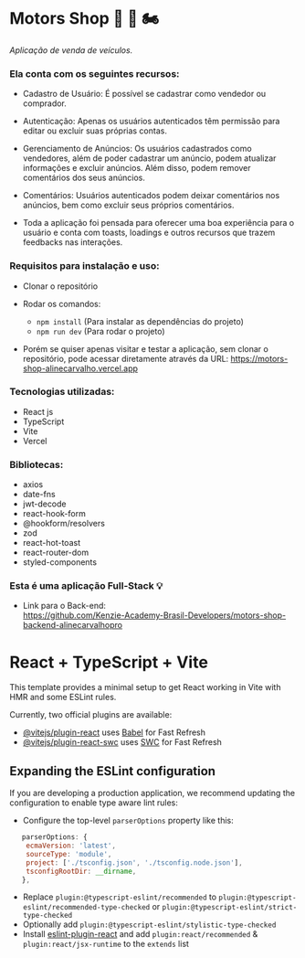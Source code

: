 # Motors Shop 🚗 🚚 🏍️

_Aplicação de venda de veículos._

### Ela conta com os seguintes recursos:

- Cadastro de Usuário: É possível se cadastrar como vendedor ou comprador.

- Autenticação: Apenas os usuários autenticados têm permissão para editar ou excluir suas próprias contas. 

- Gerenciamento de Anúncios: Os usuários cadastrados como vendedores, além de poder cadastrar um anúncio, podem atualizar informações e  excluir anúncios. Além disso, podem remover comentários dos seus anúncios.

- Comentários: Usuários autenticados podem deixar comentários nos anúncios, bem como excluir seus próprios comentários.

- Toda a aplicação foi pensada para oferecer uma boa experiência para o usuário e conta com toasts, loadings e outros recursos que trazem feedbacks nas interações.

### Requisitos para instalação e uso:

- Clonar o repositório
- Rodar os comandos: <br/>
   - `npm install` (Para instalar as dependências do projeto) <br/>
   - `npm run dev` (Para rodar o projeto) <br/>

- Porém se quiser apenas visitar e testar a aplicação, sem clonar o repositório, pode acessar diretamente através da URL: https://motors-shop-alinecarvalho.vercel.app

### Tecnologias utilizadas:

- React js 
- TypeScript
- Vite
- Vercel

### Bibliotecas:

- axios
- date-fns
- jwt-decode
- react-hook-form
-  @hookform/resolvers
- zod
- react-hot-toast
- react-router-dom
- styled-components

### Esta é uma aplicação Full-Stack 💡

- Link para o Back-end: <br/>
https://github.com/Kenzie-Academy-Brasil-Developers/motors-shop-backend-alinecarvalhopro





# React + TypeScript + Vite

This template provides a minimal setup to get React working in Vite with HMR and some ESLint rules.

Currently, two official plugins are available:

- [@vitejs/plugin-react](https://github.com/vitejs/vite-plugin-react/blob/main/packages/plugin-react/README.md) uses [Babel](https://babeljs.io/) for Fast Refresh
- [@vitejs/plugin-react-swc](https://github.com/vitejs/vite-plugin-react-swc) uses [SWC](https://swc.rs/) for Fast Refresh

## Expanding the ESLint configuration

If you are developing a production application, we recommend updating the configuration to enable type aware lint rules:

- Configure the top-level `parserOptions` property like this:

```js
   parserOptions: {
    ecmaVersion: 'latest',
    sourceType: 'module',
    project: ['./tsconfig.json', './tsconfig.node.json'],
    tsconfigRootDir: __dirname,
   },
```

- Replace `plugin:@typescript-eslint/recommended` to `plugin:@typescript-eslint/recommended-type-checked` or `plugin:@typescript-eslint/strict-type-checked`
- Optionally add `plugin:@typescript-eslint/stylistic-type-checked`
- Install [eslint-plugin-react](https://github.com/jsx-eslint/eslint-plugin-react) and add `plugin:react/recommended` & `plugin:react/jsx-runtime` to the `extends` list
